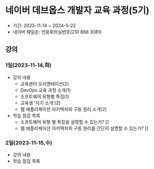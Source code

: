 # 네이버 데브옵스 개발자 교육 과정(5기)

* 기간: 2023-11-14 ~ 2024-5-22
* 네이버 웨일온: 전용회의실번호(210 866 3081)

## 강의

### 1일(2023-11-14,화)

- 강의 내용
    - 교육센터 오리엔테이션(2)
    - DevOps 교육 과정 소개(1)
    - 소프트웨어 유형별 특징(1)
    - 교육생 '자기 소개'(2)
    - 웹 애플리케이션 아키텍처와 구동 원리 소개(2)
- 학습 점검 목록
    - 소프트웨어 유형 별 특징을 설명할 수 있는가? []
    - 웹 애플리케이션 아키텍처와 구동 원리를 간단히 설명할 수 있는가? []

### 2일(2023-11-15,수)

- 강의 내용
- 학습 점검 목록